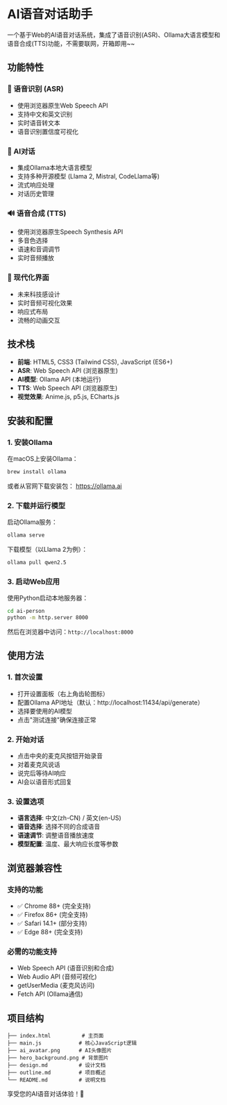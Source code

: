 # AI语音对话助手

一个基于Web的AI语音对话系统，集成了语音识别(ASR)、Ollama大语言模型和语音合成(TTS)功能，不需要联网，开箱即用~~

## 功能特性

### 🎤 语音识别 (ASR)
- 使用浏览器原生Web Speech API
- 支持中文和英文识别
- 实时语音转文本
- 语音识别置信度可视化

### 🤖 AI对话
- 集成Ollama本地大语言模型
- 支持多种开源模型 (Llama 2, Mistral, CodeLlama等)
- 流式响应处理
- 对话历史管理

### 🔊 语音合成 (TTS)
- 使用浏览器原生Speech Synthesis API
- 多音色选择
- 语速和音调调节
- 实时音频播放

### 🎨 现代化界面
- 未来科技感设计
- 实时音频可视化效果
- 响应式布局
- 流畅的动画交互

## 技术栈

- **前端**: HTML5, CSS3 (Tailwind CSS), JavaScript (ES6+)
- **ASR**: Web Speech API (浏览器原生)
- **AI模型**: Ollama API (本地运行)
- **TTS**: Web Speech API (浏览器原生)
- **视觉效果**: Anime.js, p5.js, ECharts.js

## 安装和配置

### 1. 安装Ollama

在macOS上安装Ollama：

```bash
brew install ollama
```

或者从官网下载安装包：
https://ollama.ai

### 2. 下载并运行模型

启动Ollama服务：
```bash
ollama serve
```

下载模型（以Llama 2为例）：
```bash
ollama pull qwen2.5
```

### 3. 启动Web应用

使用Python启动本地服务器：

```bash
cd ai-person
python -m http.server 8000
```

然后在浏览器中访问：`http://localhost:8000`

## 使用方法

### 1. 首次设置
- 打开设置面板（右上角齿轮图标）
- 配置Ollama API地址（默认：http://localhost:11434/api/generate）
- 选择要使用的AI模型
- 点击"测试连接"确保连接正常

### 2. 开始对话
- 点击中央的麦克风按钮开始录音
- 对着麦克风说话
- 说完后等待AI响应
- AI会以语音形式回复

### 3. 设置选项
- **语言选择**: 中文(zh-CN) / 英文(en-US)
- **语音选择**: 选择不同的合成语音
- **语速调节**: 调整语音播放速度
- **模型配置**: 温度、最大响应长度等参数

## 浏览器兼容性

### 支持的功能
- ✅ Chrome 88+ (完全支持)
- ✅ Firefox 86+ (完全支持)
- ✅ Safari 14.1+ (部分支持)
- ✅ Edge 88+ (完全支持)

### 必需的功能支持
- Web Speech API (语音识别和合成)
- Web Audio API (音频可视化)
- getUserMedia (麦克风访问)
- Fetch API (Ollama通信)

## 项目结构

```
├── index.html          # 主页面
├── main.js            # 核心JavaScript逻辑
├── ai_avatar.png      # AI头像图片
├── hero_background.png # 背景图片
├── design.md          # 设计文档
├── outline.md         # 项目概述
└── README.md          # 说明文档
```

享受您的AI语音对话体验！🎉
